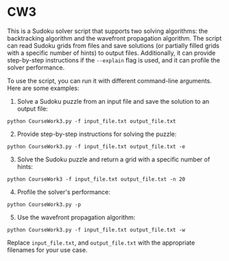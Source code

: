 # CW3
This is a Sudoku solver script that supports two solving algorithms: the backtracking algorithm and the wavefront propagation algorithm. The script can read Sudoku grids from files and save solutions (or partially filled grids with a specific number of hints) to output files. Additionally, it can provide step-by-step instructions if the `--explain` flag is used, and it can profile the solver performance.

To use the script, you can run it with different command-line arguments. Here are some examples:

1. Solve a Sudoku puzzle from an input file and save the solution to an output file:
```
python CourseWork3.py -f input_file.txt output_file.txt
```

2. Provide step-by-step instructions for solving the puzzle:
```
python CourseWork3.py -f input_file.txt output_file.txt -e
```

3. Solve the Sudoku puzzle and return a grid with a specific number of hints:
```
python CourseWork3 -f input_file.txt output_file.txt -n 20
```

4. Profile the solver's performance:
```
python CourseWork3.py -p
```

5. Use the wavefront propagation algorithm:
```
python CourseWork3.py -f input_file.txt output_file.txt -w
```

Replace `input_file.txt`, and `output_file.txt` with the appropriate filenames for your use case.
